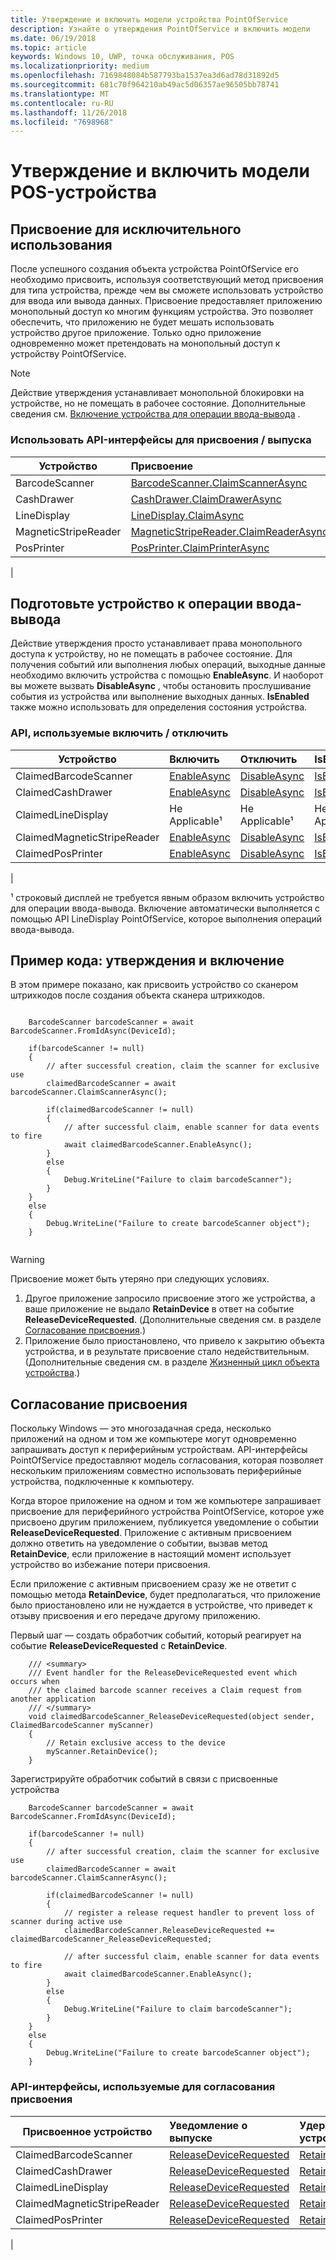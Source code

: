 ```yaml
---
title: Утверждение и включить модели устройства PointOfService
description: Узнайте о утверждения PointOfService и включить модели
ms.date: 06/19/2018
ms.topic: article
keywords: Windows 10, UWP, точка обслуживания, POS
ms.localizationpriority: medium
ms.openlocfilehash: 7169848084b587793ba1537ea3d6ad78d31892d5
ms.sourcegitcommit: 681c70f964210ab49ac5d06357ae96505bb78741
ms.translationtype: MT
ms.contentlocale: ru-RU
ms.lasthandoff: 11/26/2018
ms.locfileid: "7698968"
---
```

# <a name="point-of-service-device-claim-and-enable-model"></a>Утверждение и включить модели POS-устройства

## <a name="claiming-for-exclusive-use"></a>Присвоение для исключительного использования

После успешного создания объекта устройства PointOfService его необходимо присвоить, используя соответствующий метод присвоения для типа устройства, прежде чем вы сможете использовать устройство для ввода или вывода данных.  Присвоение предоставляет приложению монопольный доступ ко многим функциям устройства. Это позволяет обеспечить, что приложению не будет мешать использовать устройство другое приложение.  Только одно приложение одновременно может претендовать на монопольный доступ к устройству PointOfService. 

> [!Note]
> Действие утверждения устанавливает монопольной блокировки на устройстве, но не помещать в рабочее состояние.  Дополнительные сведения см. [Включение устройства для операции ввода-вывода](#Enable-device-for-I/O-operations) .

### <a name="apis-used-to-claim--release"></a>Использовать API-интерфейсы для присвоения / выпуска

|Устройство|Присвоение | Выпуск | 
|-|:-|:-|
|BarcodeScanner | [BarcodeScanner.ClaimScannerAsync](https://docs.microsoft.com/uwp/api/windows.devices.pointofservice.barcodescanner.claimscannerasync) | [ClaimedBarcodeScanner.Close](https://docs.microsoft.com/uwp/api/windows.devices.pointofservice.claimedbarcodescanner.close) |
|CashDrawer | [CashDrawer.ClaimDrawerAsync](https://docs.microsoft.com/uwp/api/windows.devices.pointofservice.cashdrawer.claimdrawerasync) | [ClaimedCashDrawer.Close](https://docs.microsoft.com/uwp/api/windows.devices.pointofservice.claimedcashdrawer.close) | 
|LineDisplay | [LineDisplay.ClaimAsync](https://docs.microsoft.com/uwp/api/windows.devices.pointofservice.linedisplay.claimasync) |  [ClaimedineDisplay.Close](https://docs.microsoft.com/uwp/api/windows.devices.pointofservice.claimedlinedisplay.close) | 
|MagneticStripeReader | [MagneticStripeReader.ClaimReaderAsync](https://docs.microsoft.com/uwp/api/windows.devices.pointofservice.magneticstripereader.claimreaderasync) |  [ClaimedMagneticStripeReader.Close](https://docs.microsoft.com/uwp/api/windows.devices.pointofservice.claimedmagneticstripereader.close) | 
|PosPrinter | [PosPrinter.ClaimPrinterAsync](https://docs.microsoft.com/uwp/api/windows.devices.pointofservice.posprinter.claimprinterasync) |  [ClaimedPosPrinter.Close](https://docs.microsoft.com/uwp/api/windows.devices.pointofservice.claimedposprinter.close) | 
 | 

## <a name="enable-device-for-io-operations"></a>Подготовьте устройство к операции ввода-вывода

Действие утверждения просто устанавливает права монопольного доступа к устройству, но не помещать в рабочее состояние.  Для получения событий или выполнения любых операций, выходные данные необходимо включить устройства с помощью **EnableAsync**.  И наоборот вы можете вызвать **DisableAsync** , чтобы остановить прослушивание события из устройства или выполнение выходных данных.  **IsEnabled** также можно использовать для определения состояния устройства.

### <a name="apis-used-enable--disable"></a>API, используемые включить / отключить

| Устройство | Включить | Отключить | IsEnabled? |
|-|:-|:-|:-|
|ClaimedBarcodeScanner | [EnableAsync](https://docs.microsoft.com/uwp/api/windows.devices.pointofservice.claimedbarcodescanner.enableasync) | [DisableAsync](https://docs.microsoft.com/uwp/api/windows.devices.pointofservice.claimedbarcodescanner.disableasync) | [IsEnabled](https://docs.microsoft.com/uwp/api/windows.devices.pointofservice.claimedbarcodescanner.isenabled) | 
|ClaimedCashDrawer | [EnableAsync](https://docs.microsoft.com/uwp/api/windows.devices.pointofservice.claimedcashdrawer.enableasync) | [DisableAsync](https://docs.microsoft.com/uwp/api/windows.devices.pointofservice.claimedcashdrawer.disableasync) | [IsEnabled](https://docs.microsoft.com/uwp/api/windows.devices.pointofservice.claimedcashdrawer.isenabled) |
|ClaimedLineDisplay | Не Applicable¹ | Не Applicable¹ | Не Applicable¹ | 
|ClaimedMagneticStripeReader | [EnableAsync](https://docs.microsoft.com/uwp/api/windows.devices.pointofservice.claimedmagneticstripereader.enableasync) | [DisableAsync](https://docs.microsoft.com/uwp/api/windows.devices.pointofservice.claimedmagneticstripereader.disableasync) | [IsEnabled](https://docs.microsoft.com/uwp/api/windows.devices.pointofservice.claimedmagneticstripereader.isenabled) |  
|ClaimedPosPrinter | [EnableAsync](https://docs.microsoft.com/uwp/api/windows.devices.pointofservice.claimedposprinter.enableasync) | [DisableAsync](https://docs.microsoft.com/uwp/api/windows.devices.pointofservice.claimedposprinter.disableasyc) | [IsEnabled](https://docs.microsoft.com/uwp/api/windows.devices.pointofservice.claimedposprinter.isenabled) |
|

¹ строковый дисплей не требуется явным образом включить устройство для операции ввода-вывода.  Включение автоматически выполняется с помощью API LineDisplay PointOfService, которое выполнения операций ввода-вывода.

## <a name="code-sample-claim-and-enable"></a>Пример кода: утверждения и включение

В этом примере показано, как присвоить устройство со сканером штрихкодов после создания объекта сканера штрихкодов.

```Csharp

    BarcodeScanner barcodeScanner = await BarcodeScanner.FromIdAsync(DeviceId);

    if(barcodeScanner != null)
    {
        // after successful creation, claim the scanner for exclusive use 
        claimedBarcodeScanner = await barcodeScanner.ClaimScannerAsync();

        if(claimedBarcodeScanner != null)
        {
            // after successful claim, enable scanner for data events to fire
            await claimedBarcodeScanner.EnableAsync();
        }
        else
        {
            Debug.WriteLine("Failure to claim barcodeScanner");
        }
    }
    else
    {
        Debug.WriteLine("Failure to create barcodeScanner object");
    }
    
```

> [!Warning]
> Присвоение может быть утеряно при следующих условиях.
> 1. Другое приложение запросило присвоение этого же устройства, а ваше приложение не выдало **RetainDevice** в ответ на событие **ReleaseDeviceRequested**.  (Дополнительные сведения см. в разделе [Согласование присвоения](#Claim-negotiation).)
> 2. Приложение было приостановлено, что привело к закрытию объекта устройства, и в результате присвоение стало недействительным. (Дополнительные сведения см. в разделе [Жизненный цикл объекта устройства](pos-basics-deviceobject.md#device-object-lifecycle).)


## <a name="claim-negotiation"></a>Согласование присвоения

Поскольку Windows — это многозадачная среда, несколько приложений на одном и том же компьютере могут одновременно запрашивать доступ к периферийным устройствам.  API-интерфейсы PointOfService предоставляют модель согласования, которая позволяет нескольким приложениям совместно использовать периферийные устройства, подключенные к компьютеру.

Когда второе приложение на одном и том же компьютере запрашивает присвоение для периферийного устройства PointOfService, которое уже присвоено другим приложением, публикуется уведомление о событии **ReleaseDeviceRequested**. Приложение с активным присвоением должно ответить на уведомление о событии, вызвав метод **RetainDevice**, если приложение в настоящий момент использует устройство во избежание потери присвоения. 

Если приложение с активным присвоением сразу же не ответит с помощью метода **RetainDevice**, будет предполагаться, что приложение было приостановлено или не нуждается в устройстве, что приведет к отзыву присвоения и его передаче другому приложению. 

Первый шаг — создать обработчик событий, который реагирует на событие **ReleaseDeviceRequested** с **RetainDevice**.  

```Csharp
    /// <summary>
    /// Event handler for the ReleaseDeviceRequested event which occurs when 
    /// the claimed barcode scanner receives a Claim request from another application
    /// </summary>
    void claimedBarcodeScanner_ReleaseDeviceRequested(object sender, ClaimedBarcodeScanner myScanner)
    {
        // Retain exclusive access to the device
        myScanner.RetainDevice();
    }
```

Зарегистрируйте обработчик событий в связи с присвоенные устройства

```Csharp
    BarcodeScanner barcodeScanner = await BarcodeScanner.FromIdAsync(DeviceId);

    if(barcodeScanner != null)
    {
        // after successful creation, claim the scanner for exclusive use 
        claimedBarcodeScanner = await barcodeScanner.ClaimScannerAsync();

        if(claimedBarcodeScanner != null)
        {
            // register a release request handler to prevent loss of scanner during active use
            claimedBarcodeScanner.ReleaseDeviceRequested += claimedBarcodeScanner_ReleaseDeviceRequested;

            // after successful claim, enable scanner for data events to fire
            await claimedBarcodeScanner.EnableAsync();          
        }
        else
        {
            Debug.WriteLine("Failure to claim barcodeScanner");
        }
    }
    else
    {
        Debug.WriteLine("Failure to create barcodeScanner object");
    }
```



### <a name="apis-used-for-claim-negotiation"></a>API-интерфейсы, используемые для согласования присвоения

|Присвоенное устройство|Уведомление о выпуске| Удержание устройства |
|-|:-|:-|
|ClaimedBarcodeScanner | [ReleaseDeviceRequested](https://docs.microsoft.com/uwp/api/windows.devices.pointofservice.claimedbarcodescanner.releasedevicerequested) | [RetainDevice](https://docs.microsoft.com/uwp/api/windows.devices.pointofservice.claimedbarcodescanner.retaindevice)
|ClaimedCashDrawer | [ReleaseDeviceRequested](https://docs.microsoft.com/uwp/api/windows.devices.pointofservice.claimedcashdrawer.releasedevicerequested) | [RetainDevice](https://docs.microsoft.com/uwp/api/windows.devices.pointofservice.claimedcashdrawer.retaindevice)
|ClaimedLineDisplay | [ReleaseDeviceRequested](https://docs.microsoft.com/uwp/api/windows.devices.pointofservice.claimedlinedisplay.releasedevicerequested) | [RetainDevice](https://docs.microsoft.com/uwp/api/windows.devices.pointofservice.claimedlinedisplay.retaindevice)
|ClaimedMagneticStripeReader | [ReleaseDeviceRequested](https://docs.microsoft.com/uwp/api/windows.devices.pointofservice.claimedmagneticstripereader.releasedevicerequested) | [RetainDevice](https://docs.microsoft.com/uwp/api/windows.devices.pointofservice.claimedlinedisplay.retaindevice)
|ClaimedPosPrinter | [ReleaseDeviceRequested](https://docs.microsoft.com/uwp/api/windows.devices.pointofservice.claimedposprinter.releasedevicerequested) | [RetainDevice](https://docs.microsoft.com/uwp/api/windows.devices.pointofservice.claimedposprinter.retaindevice)
|
